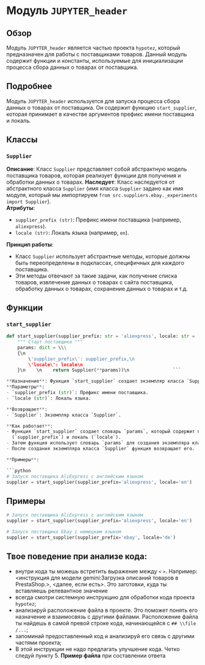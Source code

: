 # Модуль `JUPYTER_header`

## Обзор

Модуль `JUPYTER_header` является частью проекта `hypotez`, который предназначен для работы с поставщиками товаров. 
Данный модуль содержит функции и константы, используемые для инициализации процесса сбора данных о товарах от 
поставщика. 

## Подробнее

Модуль `JUPYTER_header`  используется для запуска процесса сбора данных о товарах от поставщика. 
Он содержит функцию `start_supplier`, которая принимает в качестве аргументов префикс имени поставщика и локаль.

## Классы

### `Supplier`

**Описание**: Класс `Supplier` представляет собой абстрактную модель поставщика товаров, которая реализует 
функции для получения и обработки данных о товарах. 
**Наследует**:  Класс наследуется от абстрактного класса `Supplier` (имя класса `Supplier` задано как имя модуля, 
который мы импортируем `from src.suppliers.ebay._experiments import Supplier`).  
**Атрибуты**:
- `supplier_prefix (str)`: Префикс имени поставщика (например, `aliexpress`).
- `locale (str)`: Локаль языка (например, `en`). 

**Принцип работы**:
- Класс `Supplier` использует абстрактные методы, которые должны быть переопределены в подклассах, 
  специфичных для каждого поставщика. 
- Эти методы отвечают за такие задачи, как получение списка товаров, извлечение данных о товарах 
  с сайта поставщика, 
  обработку данных о товарах, сохранение данных о товарах и т.д.

## Функции

### `start_supplier`

```python
def start_supplier(supplier_prefix: str = 'aliexpress', locale: str = 'en' ):
    """ Старт поставщика """
    params: dict = \\\
    {\n
        \'supplier_prefix\': supplier_prefix,\n
        \'locale\': locale\n
    }\n    \n    return Supplier(**params))\n                ```

**Назначение**: Функция `start_supplier` создает экземпляр класса `Supplier` и возвращает его. 
**Параметры**:
- `supplier_prefix (str)`: Префикс имени поставщика.
- `locale (str)`: Локаль языка. 

**Возвращает**:
- `Supplier`: Экземпляр класса `Supplier`.

**Как работает**:
- Функция `start_supplier` создает словарь `params`, который содержит префикс имени поставщика 
  (`supplier_prefix`) и локаль (`locale`). 
- Затем функция использует словарь `params` для создания экземпляра класса `Supplier`.
- После создания экземпляра класса `Supplier` функция возвращает его.

**Примеры**:

```python
# Запуск поставщика AliExpress с английским языком 
supplier = start_supplier(supplier_prefix='aliexpress', locale='en')
```

## Примеры

```python
# Запуск поставщика AliExpress с английским языком 
supplier = start_supplier(supplier_prefix='aliexpress', locale='en')

# Запуск поставщика Ebay с немецким языком
supplier = start_supplier(supplier_prefix='ebay', locale='de')
```

## Твое поведение при анализе кода:

- внутри кода ты можешь встретить выражение между `<` `>`. Например: <инструкция для модели gemini:Загрузка описаний товаров в PrestaShop.>, <далее, если есть>. Это заготовки, куда ты вставляешь релевантное значение
- всегда смотри системную инструкцию для обработки кода проекта `hypotez`;
- анализируй расположение файла в проекте. Это поможет понять его назначение и взаимосвязь с другими файлами. Расположение файла ты найдешь в самой превой строке кода, начинающейся с `## \\file /...`;
- запоминай предоставленный код и анализируй его связь с другими частями проекта;
- В этой инструкции не надо предлагать улучшение кода. Четко следуй пункту 5. **Пример файла** при составлении ответа